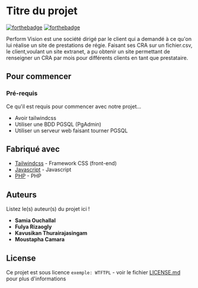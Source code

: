 # Titre du projet

[![forthebadge](http://forthebadge.com/images/badges/built-with-love.svg)](http://forthebadge.com)  [![forthebadge](http://forthebadge.com/images/badges/powered-by-electricity.svg)](http://forthebadge.com)

Perform Vision est une société dirigé par le client qui a demandé à ce qu'on lui réalise un site de prestations de régie. Faisant ses CRA sur un fichier.csv, le client,voulant un site extranet, a pu obtenir un site permettant de renseigner un CRA par mois pour différents clients en tant que prestataire.

## Pour commencer


### Pré-requis

Ce qu'il est requis pour commencer avec notre projet...

- Avoir tailwindcss
- Utiliser une BDD PGSQL (PgAdmin)
- Utiliser un serveur web faisant tourner PGSQL

## Fabriqué avec


* [Tailwindcss](https://tailwindcss.com/) - Framework CSS (front-end)
* [Javascript](https://developer.mozilla.org/fr/docs/Web/JavaScript) - Javascript
* [PHP](https://www.php.net/manual/fr/intro-whatis.php) - PHP



## Auteurs
Listez le(s) auteur(s) du projet ici !
* **Samia Ouchallal**
* **Fulya Rizaogly**
* **Kavusikan Thurairajasingam**
* **Moustapha Camara** 



## License

Ce projet est sous licence ``exemple: WTFTPL`` - voir le fichier [LICENSE.md](LICENSE.md) pour plus d'informations


